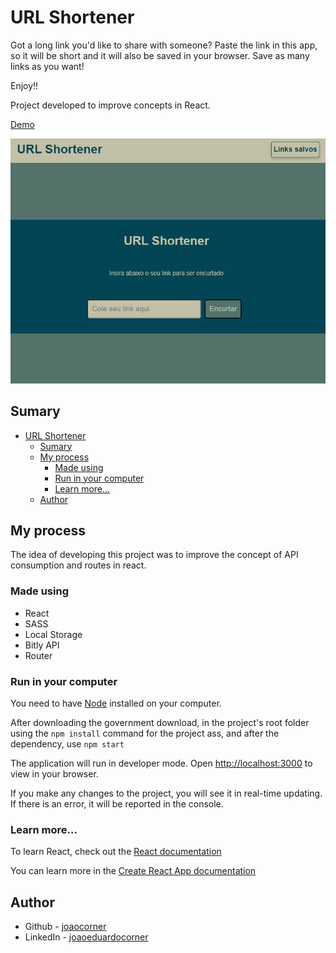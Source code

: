# URL Shortener

Got a long link you'd like to share with someone? Paste the link in this app, so it will be short and it will also be saved in your browser. Save as many links as you want!

Enjoy!!

Project developed to improve concepts in React.

[Demo](joaocorner.github.io/url-shortener/)

![Preview](https://raw.githubusercontent.com/joaocorner/url-shortener/main/public/img/preview.png)

## Sumary

- [URL Shortener](#url-shortener)
  - [Sumary](#sumary)
  - [My process](#my-process)
    - [Made using](#made-using)
    - [Run in your computer](#run-in-your-computer)
    - [Learn more...](#learn-more)
  - [Author](#author)

## My process

The idea of developing this project was to improve the concept of API consumption and routes in react.

### Made using

- React
- SASS
- Local Storage
- Bitly API
- Router

### Run in your computer

You need to have [Node](https://nodejs.org/en/) installed on your computer.

After downloading the government download, in the project's root folder using the `npm install` command for the project ass, and after the dependency, use `npm start`

The application will run in developer mode.
Open [http://localhost:3000](http://localhost:3000) to view in your browser.

If you make any changes to the project, you will see it in real-time updating.
If there is an error, it will be reported in the console.

### Learn more...

To learn React, check out the [React documentation](https://reactjs.org/)

You can learn more in the [Create React App documentation](https://facebook.github.io/create-react-app/docs/getting-started)

## Author

- Github - [joaocorner](https://github.com/joaocorner)
- LinkedIn - [joaoeduardocorner](https://www.linkedin.com/in/joaoeduardocorner/)
